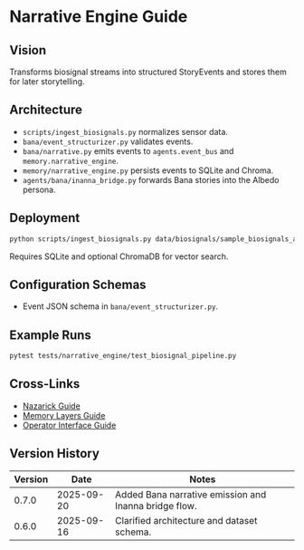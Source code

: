 # Narrative Engine Guide

## Vision
Transforms biosignal streams into structured StoryEvents and stores them for later storytelling.

## Architecture
- `scripts/ingest_biosignals.py` normalizes sensor data.
- `bana/event_structurizer.py` validates events.
- `bana/narrative.py` emits events to `agents.event_bus` and `memory.narrative_engine`.
- `memory/narrative_engine.py` persists events to SQLite and Chroma.
- `agents/bana/inanna_bridge.py` forwards Bana stories into the Albedo persona.

## Deployment
```bash
python scripts/ingest_biosignals.py data/biosignals/sample_biosignals_anonymized.csv
```
Requires SQLite and optional ChromaDB for vector search.

## Configuration Schemas
- Event JSON schema in `bana/event_structurizer.py`.

## Example Runs
```bash
pytest tests/narrative_engine/test_biosignal_pipeline.py
```

## Cross-Links
- [Nazarick Guide](Nazarick_GUIDE.md)
- [Memory Layers Guide](memory_layers_GUIDE.md)
- [Operator Interface Guide](operator_interface_GUIDE.md)

## Version History
| Version | Date | Notes |
|---------|------|-------|
| 0.7.0 | 2025-09-20 | Added Bana narrative emission and Inanna bridge flow. |
| 0.6.0 | 2025-09-16 | Clarified architecture and dataset schema. |
